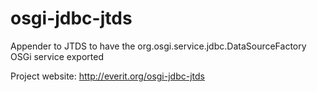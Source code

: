 osgi-jdbc-jtds
==============

Appender to JTDS to have the org.osgi.service.jdbc.DataSourceFactory OSGi service exported

Project website: http://everit.org/osgi-jdbc-jtds
